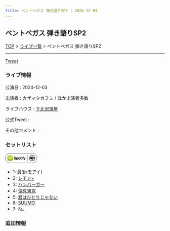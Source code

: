 ```yaml
---
title: ベントベガス 弾き語りSP2 | 2024-12-03
---
```

## ベントベガス 弾き語りSP2

[TOP](/setlist/) > [ライブ一覧](lives.html) > ベントベガス 弾き語りSP2

___

<a href="https://twitter.com/share?ref_src=twsrc%5Etfw" data-text="3markets[ ]セットリスト > ベントベガス 弾き語りSP2" class="twitter-share-button" data-via="3markets" data-hashtags="3markets" data-related="3markets" data-show-count="false">Tweet</a>

### ライブ情報

公演日
:    2024-12-03

出演者
:    カザマタカフミ / ほか出演者多数

ライブハウス
:    [下北沢演屋](livehouse095.html)

公式Tweet
:    []()

その他コメント
:    

### セットリスト


[![play with spotify](images/spotify-icon.png)](https://open.spotify.com/playlist/5FyFWkKeDkke1pR3OOOhO4)



*  1: [最愛(モアイ)](song014.html)
*  2: [レモン×](song003.html)
*  3: [ハンバーガー](song084.html)
*  4: [偏見東京](song092.html)
*  5: [君はひとりじゃない](song091.html)
*  6: [SUUMO](song083.html)
*  7: [ね。](song076.html)


### 追加情報






<script async src="https://platform.twitter.com/widgets.js" charset="utf-8"></script>